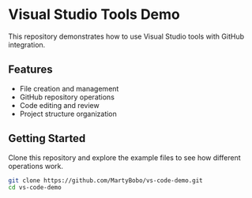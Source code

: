# Visual Studio Tools Demo

This repository demonstrates how to use Visual Studio tools with GitHub integration.

## Features

- File creation and management
- GitHub repository operations
- Code editing and review
- Project structure organization

## Getting Started

Clone this repository and explore the example files to see how different operations work.

```bash
git clone https://github.com/MartyBobo/vs-code-demo.git
cd vs-code-demo
```
